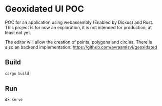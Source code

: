 # Geoxidated UI POC

POC for an application using webassembly (Enabled by Dioxus) and Rust.
This project is for now an exploration, it is not intended for production, at least not yet.

The editor will allow the creation of points, polygons and circles.
There is also an backend implementation: https://github.com/avraamisvi/geoxidated

## Build

```bash
cargo build
```

## Run

```bash
dx serve
```